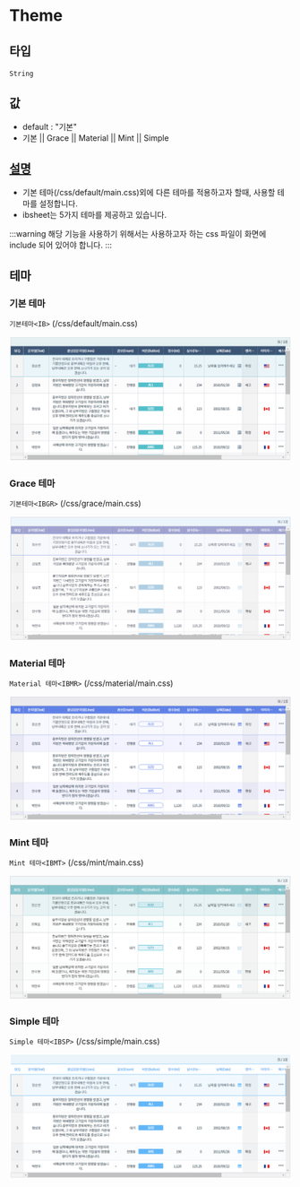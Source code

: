 # Theme

## 타입

`String`

## 값
- default : "기본"
- 기본 || Grace || Material || Mint || Simple

## [설명](https://docs.ibsheet.com/ibsheet/v8/manual/#docs/appx/design)

- 기본 테마(/css/default/main.css)외에 다른 테마를 적용하고자 할때, 사용할 테마를 설정합니다.
- ibsheet는 5가지 테마를 제공하고 있습니다.

:::warning
해당 기능을 사용하기 위해서는 사용하고자 하는 css 파일이 화면에 include 되어 있어야 합니다.
:::

## 테마
### 기본 테마 
`기본테마<IB>` (/css/default/main.css)

![기본테마](../../../assets/img/sheetTheme/defaultTheme.png)

### Grace 테마 
`기본테마<IBGR>` (/css/grace/main.css)

![grace테마](../../../assets/img/sheetTheme/graceTheme.png)

### Material 테마 
`Material 테마<IBMR>`  (/css/material/main.css)

![Material 테마](../../../assets/img/sheetTheme/materialTheme.png)

### Mint 테마
`Mint 테마<IBMT>` (/css/mint/main.css)

![Mint 테마](../../../assets/img/sheetTheme/mintTheme.png)

### Simple 테마 
`Simple 테마<IBSP>` (/css/simple/main.css)

![Simple 테마](../../../assets/img/sheetTheme/simpleTheme.png)
